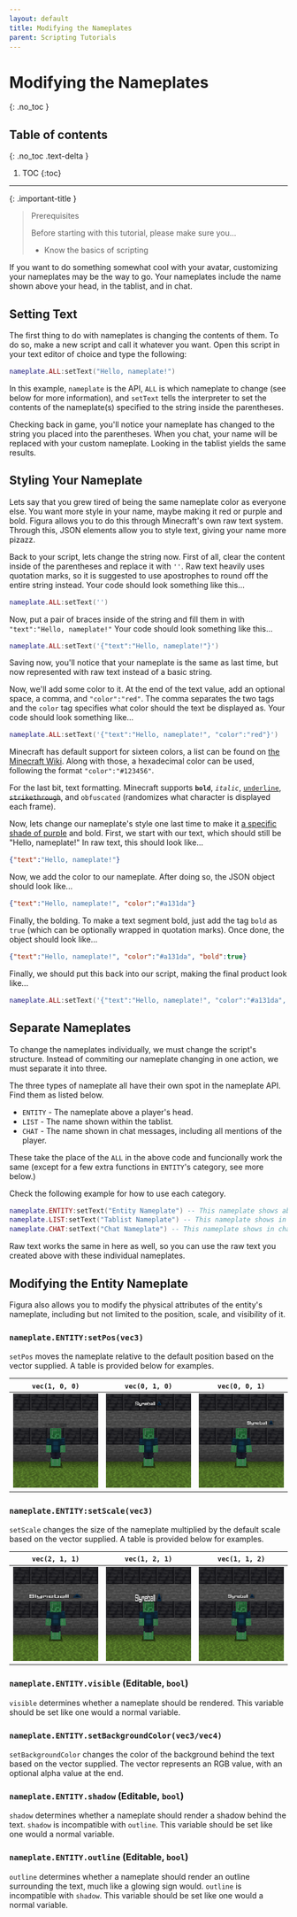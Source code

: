 ```yaml
---
layout: default
title: Modifying the Nameplates
parent: Scripting Tutorials
---
```


# Modifying the Nameplates
{: .no_toc }

## Table of contents
{: .no_toc .text-delta }

1. TOC
{:toc}

---

{: .important-title }
> Prerequisites
> 
> Before starting with this tutorial, please make sure you...
>
> - Know the basics of scripting

If you want to do something somewhat cool with your avatar, customizing your nameplates may be the way to go. Your nameplates include the name shown above your head, in the tablist, and in chat.

## Setting Text

The first thing to do with nameplates is changing the contents of them. To do so, make a new script and call it whatever you want. Open this script in your text editor of choice and type the following:

```lua
nameplate.ALL:setText("Hello, nameplate!")
```

In this example, `nameplate` is the API, `ALL` is which nameplate to change (see below for more information), and `setText` tells the interpreter to set the contents of the nameplate(s) specified to the string inside the parentheses.

Checking back in game, you'll notice your nameplate has changed to the string you placed into the parentheses. When you chat, your name will be replaced with your custom nameplate. Looking in the tablist yields the same results.

## Styling Your Nameplate

Lets say that you grew tired of being the same nameplate color as everyone else. You want more style in your name, maybe making it red or purple and bold. Figura allows you to do this through Minecraft's own raw text system. Through this, JSON elements allow you to style text, giving your name more pizazz.

Back to your script, lets change the string now. First of all, clear the content inside of the parentheses and replace it with `''`. Raw text heavily uses quotation marks, so it is suggested to use apostrophes to round off the entire string instead. Your code should look something like this...

```lua
nameplate.ALL:setText('')
```

Now, put a pair of braces inside of the string and fill them in with `"text":"Hello, nameplate!"` Your code should look something like this...

```lua
nameplate.ALL:setText('{"text":"Hello, nameplate!"}')
```

Saving now, you'll notice that your nameplate is the same as last time, but now represented with raw text instead of a basic string.

Now, we'll add some color to it. At the end of the text value, add an optional space, a comma, and `"color":"red"`. The comma separates the two tags and the `color` tag specifies what color should the text be displayed as. Your code should look something like...

```lua
nameplate.ALL:setText('{"text":"Hello, nameplate!", "color":"red"}')
```

Minecraft has default support for sixteen colors, a list can be found on [the Minecraft Wiki](https://minecraft.fandom.com/wiki/Formatting_codes#Color_codes). Along with those, a hexadecimal color can be used, following the format `"color":"#123456"`.

For the last bit, text formatting. Minecraft supports **`bold`**, *`italic`*, <ins>`underline`</ins>, ~~`strikethrough`~~, and `obfuscated` (randomizes what character is displayed each frame).

Now, lets change our nameplate's style one last time to make it [a specific shade of purple](https://colorpicker.me/#a131da "#a131da") and bold. First, we start with our text, which should still be "Hello, nameplate!" In raw text, this should look like...

```json
{"text":"Hello, nameplate!"}
```

Now, we add the color to our nameplate. After doing so, the JSON object should look like...

```json
{"text":"Hello, nameplate!", "color":"#a131da"}
```

Finally, the bolding. To make a text segment bold, just add the tag `bold` as `true` (which can be optionally wrapped in quotation marks). Once done, the object should look like...

```json
{"text":"Hello, nameplate!", "color":"#a131da", "bold":true}
```

Finally, we should put this back into our script, making the final product look like...

```lua
nameplate.ALL:setText('{"text":"Hello, nameplate!", "color":"#a131da", "bold":true}')
```

## Separate Nameplates

To change the nameplates individually, we must change the script's structure. Instead of commiting our nameplate changing in one action, we must separate it into three.

The three types of nameplate all have their own spot in the nameplate API. Find them as listed below.

- `ENTITY` - The nameplate above a player's head.
- `LIST` - The name shown within the tablist.
- `CHAT` - The name shown in chat messages, including all mentions of the player.

These take the place of the `ALL` in the above code and funcionally work the same (except for a few extra functions in `ENTITY`'s category, see more below.)

Check the following example for how to use each category.

```lua
nameplate.ENTITY:setText("Entity Nameplate") -- This nameplate shows above the player.
nameplate.LIST:setText("Tablist Nameplate") -- This nameplate shows in the tablist.
nameplate.CHAT:setText("Chat Nameplate") -- This nameplate shows in chat.
```

Raw text works the same in here as well, so you can use the raw text you created above with these individual nameplates.

## Modifying the Entity Nameplate

Figura also allows you to modify the physical attributes of the entity's nameplate, including but not limited to the position, scale, and visibility of it. 

### `nameplate.ENTITY:setPos(vec3)`

`setPos` moves the nameplate relative to the default position based on the vector supplied. A table is provided below for examples.

| `vec(1, 0, 0)` | `vec(0, 1, 0)` | `vec(0, 0, 1)` |
| --- | --- | --- |
| ![](https://github.com/Slymeball/Figura-Wiki/blob/main/images/nameplate/setPos-1-0-0.png?raw=true) | ![](https://github.com/Slymeball/Figura-Wiki/blob/main/images/nameplate/setPos-0-1-0.png?raw=true) | ![](https://github.com/Slymeball/Figura-Wiki/blob/main/images/nameplate/setPos-0-0-1.png?raw=true)

### `nameplate.ENTITY:setScale(vec3)`

`setScale` changes the size of the nameplate multiplied by the default scale based on the vector supplied. A table is provided below for examples.

| `vec(2, 1, 1)` | `vec(1, 2, 1)` | `vec(1, 1, 2)` |
| --- | --- | --- |
| ![](https://github.com/Slymeball/Figura-Wiki/blob/main/images/nameplate/setScale-2-1-1.png?raw=true) | ![](https://github.com/Slymeball/Figura-Wiki/blob/main/images/nameplate/setScale-1-2-1.png?raw=true) | ![](https://github.com/Slymeball/Figura-Wiki/blob/main/images/nameplate/setScale-1-1-2.png?raw=true)

### `nameplate.ENTITY.visible` (Editable, `bool`)

`visible` determines whether a nameplate should be rendered. This variable should be set like one would a normal variable.

### `nameplate.ENTITY.setBackgroundColor(vec3/vec4)`

`setBackgroundColor` changes the color of the background behind the text based on the vector supplied. The vector represents an RGB value, with an optional alpha value at the end.

### `nameplate.ENTITY.shadow` (Editable, `bool`)

`shadow` determines whether a nameplate should render a shadow behind the text. `shadow` is incompatible with `outline`. This variable should be set like one would a normal variable.

### `nameplate.ENTITY.outline` (Editable, `bool`)

`outline` determines whether a nameplate should render an outline surrounding the text, much like a glowing sign would. `outline` is incompatible with `shadow`. This variable should be set like one would a normal variable.